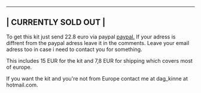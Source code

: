 ---------------------
|  CURRENTLY SOLD OUT  |
---------------------
To get this kit just send 22.8 euro via paypal [paypal.](https://www.paypal.me/Dag83/22.8)  If your adress is diffrent from the paypal adress leave it in the comments. Leave your email adress too in case i need to contact you for something.

This includes 15 EUR for the kit and 7,8 EUR for shipping which covers most of europe.

If you want the kit and you're not from Europe contact me at dag_kinne at hotmail.com.
